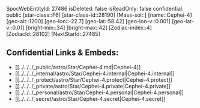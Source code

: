 ﻿---
location: [58.42,22.7,1200]
type: Star
tags:
- astro/Star

---
SpocWebEntityId: 27486
isDeleted: false
isReadOnly: false
confidential: public
[star-class::F6]
[star-class-id::28190]
[Mass-sol::]
[name::Cephei-4]
[geo-alt::1200]
[geo-lon::-22.7]
[geo-lat::58.42]
[geo-lon-v::0.001]
[geo-lat-v::0.01]
[bright-min::34]
[bright-max::42]
[Zodiac-index::4]
[ZodiacId::28102]
[NextStarId::27485]



## Confidential Links & Embeds: 
- [[../../../_public/astro/Star/Cephei-4.md|Cephei-4]] 
- [[../../../_internal/astro/Star/Cephei-4.internal|Cephei-4.internal]] 
- [[../../../_protect/astro/Star/Cephei-4.protect|Cephei-4.protect]] 
- [[../../../_private/astro/Star/Cephei-4.private|Cephei-4.private]] 
- [[../../../_personal/astro/Star/Cephei-4.personal|Cephei-4.personal]] 
- [[../../../_secret/astro/Star/Cephei-4.secret|Cephei-4.secret]]

